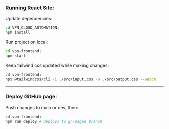 ### Running React Site:

Update dependencies:
```sh
cd VPN_CLOUD_AUTOMATION; 
npm install
```

Run project on local:
```sh
cd vpn-frontend; 
npm start
````

Keep tailwind css updated while making changes:
```sh
cd vpn-frontend; 
npx @tailwindcss/cli -i ./src/input.css -o ./src/output.css --watch
```

---

### Deploy GitHub page:

Push changes to main or dev, then:
```sh
cd vpn-frontend; 
npm run deploy # Deploys to gh-pages branch
````